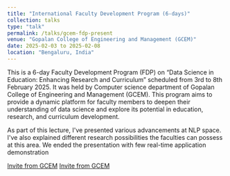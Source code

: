 ```yaml
---
title: "International Faculty Development Program (6-days)"
collection: talks
type: "talk"
permalink: /talks/gcem-fdp-present
venue: "Gopalan College of Engineering and Management (GCEM)"
date: 2025-02-03 to 2025-02-08
location: "Bengaluru, India"
---
```




This is a 6-day Faculty Development Program (FDP) on “Data Science in Education: Enhancing Research and Curriculum” scheduled from 3rd to 8th February 2025. It was held by Computer science department of Gopalan College of Engineering and Management (GCEM). This program aims to provide a dynamic platform for faculty members to deepen their understanding of data science and explore its potential in education, research, and curriculum development. 

As part of this lecture, I've presented various advancements at NLP space.  I've also explained different research possibilities the faculties can possess at this area. We ended the presentation with few real-time application demonstration

[Invite from GCEM](https://santhosh790.github.io/images/FDPPoster1.jpg)
[Invite from GCEM](https://santhosh790.github.io/images/FDPPoster2.jpg)

